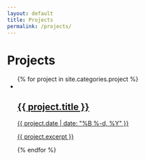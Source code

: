```yaml
---
layout: default
title: Projects
permalink: /projects/
---
```


# Projects

<ul class="project-list">
  {% for project in site.categories.project %}
  <li>
    <a href="{{ project.url }}">
      <article class="project-tile">
        <img src="{{ project.image }}" alt="">
        <h1>{{ project.title }}</h1>
        <time>{{ project.date | date: "%B %-d, %Y" }}</time>
        <p>{{ project.excerpt }}</p>
      </article>
    </a>
  </li>
  {% endfor %}
</ul>
